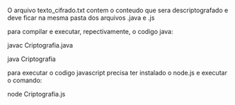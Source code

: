 O arquivo texto_cifrado.txt contem o conteudo que sera descriptografado e deve ficar na mesma pasta dos arquivos .java e .js

para compilar e executar, repectivamente, o codigo java:

javac Criptografia.java

java Criptografia


para executar o codigo javascript precisa ter instalado o node.js e executar o comando:

node Criptografia.js